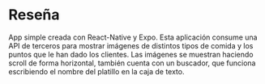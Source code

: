 # Reseña

App simple creada con React-Native y Expo. Esta aplicación consume una API de terceros para mostrar imágenes de distintos tipos de comida y los puntos que le han dado los clientes. Las imágenes se muestran haciendo scroll de forma horizontal, también cuenta con un buscador, que funciona escribiendo el nombre del platillo en la caja de texto.
